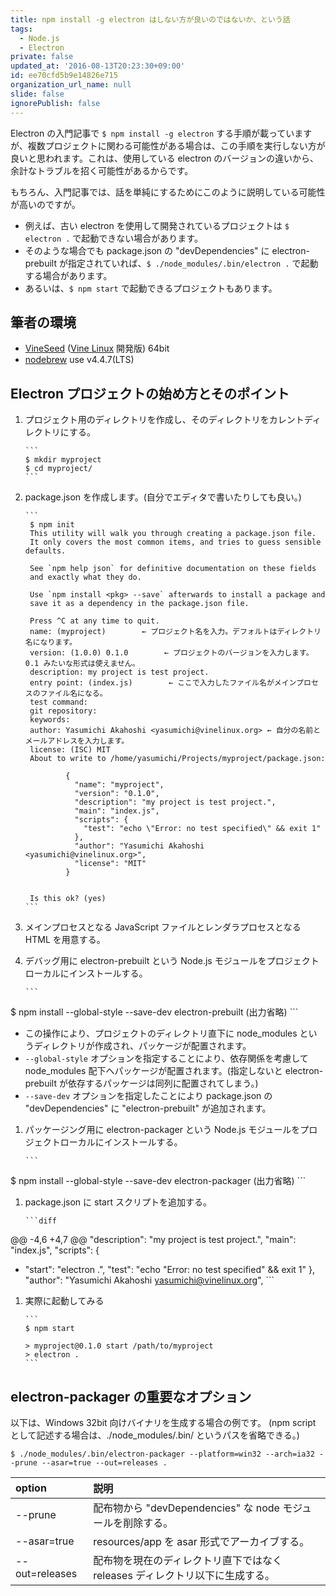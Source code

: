 ```yaml
---
title: npm install -g electron はしない方が良いのではないか、という話
tags:
  - Node.js
  - Electron
private: false
updated_at: '2016-08-13T20:23:30+09:00'
id: ee70cfd5b9e14826e715
organization_url_name: null
slide: false
ignorePublish: false
---
```

Electron の入門記事で `$ npm install -g electron` する手順が載っていますが、複数プロジェクトに関わる可能性がある場合は、この手順を実行しない方が良いと思われます。これは、使用している electron のバージョンの違いから、余計なトラブルを招く可能性があるからです。

もちろん、入門記事では、話を単純にするためにこのように説明している可能性が高いのですが。

- 例えば、古い electron を使用して開発されているプロジェクトは `$ electron .` で起動できない場合があります。
 - そのような場合でも package.json の "devDependencies" に electron-prebuilt が指定されていれば、`$ ./node_modules/.bin/electron .` で起動する場合があります。
 - あるいは、`$ npm start` で起動できるプロジェクトもあります。

## 筆者の環境

- [VineSeed](https://vinelinux.org/vineseed.html) ([Vine Linux](https://vinelinux.org/) 開発版) 64bit
- [nodebrew](https://github.com/hokaccha/nodebrew) use v4.4.7(LTS)

## Electron プロジェクトの始め方とそのポイント

1. プロジェクト用のディレクトリを作成し、そのディレクトリをカレントディレクトリにする。

       ```
       $ mkdir myproject
       $ cd myproject/
       ```

1. package.json を作成します。(自分でエディタで書いたりしても良い。)

       ```
        $ npm init
        This utility will walk you through creating a package.json file.
        It only covers the most common items, and tries to guess sensible defaults.

        See `npm help json` for definitive documentation on these fields
        and exactly what they do.

        Use `npm install <pkg> --save` afterwards to install a package and
        save it as a dependency in the package.json file.

        Press ^C at any time to quit.
        name: (myproject)        ← プロジェクト名を入力。デフォルトはディレクトリ名になります。
        version: (1.0.0) 0.1.0        ← プロジェクトのバージョンを入力します。0.1 みたいな形式は使えません。
        description: my project is test project.
        entry point: (index.js)        ← ここで入力したファイル名がメインプロセスのファイル名になる。
        test command:
        git repository:
        keywords:
        author: Yasumichi Akahoshi <yasumichi@vinelinux.org> ← 自分の名前とメールアドレスを入力します。
        license: (ISC) MIT
        About to write to /home/yasumichi/Projects/myproject/package.json:

                {
                  "name": "myproject",
                  "version": "0.1.0",
                  "description": "my project is test project.",
                  "main": "index.js",
                  "scripts": {
                    "test": "echo \"Error: no test specified\" && exit 1"
                  },
                  "author": "Yasumichi Akahoshi <yasumichi@vinelinux.org>",
                  "license": "MIT"
                }


        Is this ok? (yes)
       ```
1. メインプロセスとなる JavaScript ファイルとレンダラプロセスとなる HTML を用意する。

1. デバッグ用に electron-prebuilt という Node.js モジュールをプロジェクトローカルにインストールする。

       ```
$ npm install --global-style --save-dev electron-prebuilt
(出力省略)
       ```
 - この操作により、プロジェクトのディレクトリ直下に node_modules というディレクトリが作成され、パッケージが配置されます。
 - `--global-style` オプションを指定することにより、依存関係を考慮して node_modules 配下へパッケージが配置されます。(指定しないと electron-prebuilt が依存するパッケージは同列に配置されてしまう。)
 - `--save-dev` オプションを指定したことにより package.json の "devDependencies" に "electron-prebuilt" が追加されます。

1. パッケージング用に electron-packager という Node.js モジュールをプロジェクトローカルにインストールする。

       ```
$ npm install --global-style --save-dev electron-packager
(出力省略)
       ```

1. package.json に start スクリプトを追加する。

       ```diff
@@ -4,6 +4,7 @@
   "description": "my project is test project.",
   "main": "index.js",
   "scripts": {
+ "start": "electron .",
     "test": "echo \"Error: no test specified\" && exit 1"
   },
   "author": "Yasumichi Akahoshi <yasumichi@vinelinux.org>",
       ```

1. 実際に起動してみる

       ```
       $ npm start
       
       > myproject@0.1.0 start /path/to/myproject
       > electron .
       ```

## electron-packager の重要なオプション

以下は、Windows 32bit 向けバイナリを生成する場合の例です。 (npm script として記述する場合は、./node_modules/.bin/ というパスを省略できる。)

```
$ ./node_modules/.bin/electron-packager --platform=win32 --arch=ia32 --prune --asar=true --out=releases .
```

|option|説明|
|:--   |:-- |
|--prune|配布物から "devDependencies" な node モジュールを削除する。|
|--asar=true|resources/app を asar 形式でアーカイブする。|
|--out=releases|配布物を現在のディレクトリ直下ではなく releases ディレクトリ以下に生成する。|
